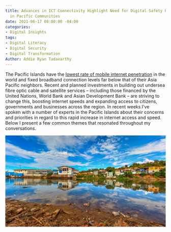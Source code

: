 ```yaml
---
title: Advances in ICT Connectivity Highlight Need for Digital Safety Preparedness
  in Pacific Communities
date: 2021-06-17 08:00:00 -04:00
categories:
- Digital Insights
tags:
- Digital Literacy
- Digital Security
- Digital Transformation
Author: Addie Ryan Tadavarthy
---
```


The Pacific Islands have the [lowest rate of mobile internet penetration](https://www.pacificislandtimes.com/post/2020/01/04/the-connectivity-gap-in-the-pacific) in the world and fixed broadband connection levels far below that of their Asia Pacific neighbors. Recent and planned investments in building out undersea fibre optic cable and satellite services – including those financed by the United Nations, World Bank and Asian Development Bank – are striving to change this, boosting internet speeds and expanding access to citizens, governments and businesses across the region. In recent weeks I’ve spoken with a number of experts in the Pacific Islands about their concerns and priorities in regard to this rapid increase in internet access and speed. Below I present a few common themes that resonated throughout my conversations.  

<!--more-->

![solomon.png](/uploads/solomon.png)